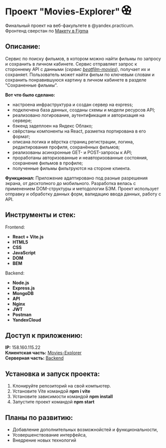 # Проект "Movies-Explorer" <img src="src/images/film.png" width="30px" height="30px" alt="Книги"/> 

Финальный проект на веб-факультете в @yandex.practicum.  
Фронтенд сверстан по [Макету в Figma](https://www.figma.com/file/muHBdaOkBPY9EilVzglJ5G/%D0%94%D0%B8%D0%BF%D0%BB%D0%BE%D0%BC%D0%BD%D1%8B%D0%B9-%D0%BF%D1%80%D0%BE%D0%B5%D0%BA%D1%82-(Copy)?type=design&node-id=1-7266&mode=dev)

## Описание:

Сервис по поиску фильмов, в котором можно найти фильмы по запросу и сохранить в личном кабинете. Сервис отправляет запрос к стороннему API с данными (*сервис [beatfilm-movies](https://api.nomoreparties.co/beatfilm-movies)*),
получает их и сохраняет. Пользователь может найти фильм по ключевым словам и сохранить понравившуюся картину в личном кабинете в разделе "Сохраненные фильмы". 

__Вот что было сделано:__
- настроена инфраструктура и создан сервер на express;
- подключена база данных, созданы схемы и модели ресурсов API;
- реализовано логирование, аутентификация и авторизация на сервере;
- бэкенд задеплоен на Яндекс Облако;
- свёрстаны компоненты на React, разметка портирована в его формат;
- описана логика и вёрстка страниц регистрации, логина, редактирования профиля, сохранённых фильмов;
- реализованы асинхронные GET- и POST-запросы к API;
- проработаны авторизованные и неавторизованные состояния, сохранение фильмов в профиле;
- полученные фильмы фильтруются на стороне клиента.

__Функционал:__
Приложение адаптировано под разные разрешения экрана, от десктопного до мобильного.
Разработка велась с применением DOM-структуры и методологии БЭМ. Проект использует отправку и обработку данных форм, валидацию ввода данных, работу с API.

## Инструменты и стек:

Frontend:
* __React + Vite.js__ 
* __HTML5__ 
* __CSS__
* __JavaScript__ 
* __DOM__
* __BEM__

Backend:
* __Node.js__ 
* __Express.js__ 
* __MongoDB__ 
* __API__  
* __Nginx__ 
* __JWT__ 
* __Postman__
* __YandexCloud__

## Доступ к приложению:
__IP:__  158.160.115.22  
__Клиентская часть:__  [Movies-Explorer](https://zarmovies.nomoredomainsrocks.ru)  
__Серверная часть:__ [Backend](https://github.com/EvgenyZaryanov/movies-explorer-api)

## Установка и запуск проекта:

1. Клонируйте репозиторий на свой компьютер.
2. Установите Vite командой __npm i vite__
3. Установите зависимости командой __npm install__
4. Запустите проект командой __npm start__

## Планы по развитию:

- Добавление дополнительных возможнойстей и функциональности,
- Усовершенствование интерфейса,
- Внедрение новых технологий
